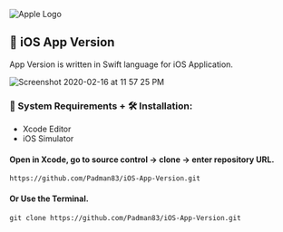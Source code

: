 ![Apple Logo](https://user-images.githubusercontent.com/45048950/73131198-bca1e580-4041-11ea-8f8d-ebfd844f0e64.png) 

## 📱 iOS App Version

App Version is written in Swift language for iOS Application.

![Screenshot 2020-02-16 at 11 57 25 PM](https://user-images.githubusercontent.com/45048950/74608013-a0610800-5118-11ea-819e-7d9b63ca3fdf.png)

### 🧰 System Requirements + 🛠️ Installation:

* Xcode Editor
* iOS Simulator

#### Open in Xcode, go to source control -> clone -> enter repository URL.

```
https://github.com/Padman83/iOS-App-Version.git
```

#### Or Use the Terminal.

```
git clone https://github.com/Padman83/iOS-App-Version.git
```
